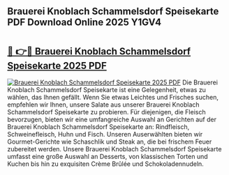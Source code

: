 ## Brauerei Knoblach Schammelsdorf Speisekarte PDF Download Online 2025 Y1GV4

# <h2><a href="http://gcazc62.nevu.top/?p=Brauerei+Knoblach+Schammelsdorf+Speisekarte">🔗 👉🔴 Brauerei Knoblach Schammelsdorf Speisekarte 2025 PDF</a></h2>

[![Brauerei Knoblach Schammelsdorf Speisekarte 2025 PDF](https://i.imgur.com/dBaPXMq.png)](http://gcazc62.nevu.top/?p=Brauerei+Knoblach+Schammelsdorf+Speisekarte)
Die Brauerei Knoblach Schammelsdorf Speisekarte ist eine Gelegenheit, etwas zu wählen, das Ihnen gefällt. Wenn Sie etwas Leichtes und Frisches suchen, empfehlen wir Ihnen, unsere Salate aus unserer Brauerei Knoblach Schammelsdorf Speisekarte zu probieren. Für diejenigen, die Fleisch bevorzugen, bieten wir eine umfangreiche Auswahl an Gerichten auf der Brauerei Knoblach Schammelsdorf Speisekarte an: Rindfleisch, Schweinefleisch, Huhn und Fisch. Unseren Auserwählten bieten wir Gourmet-Gerichte wie Schaschlik und Steak an, die bei frischem Feuer zubereitet werden. Unsere Brauerei Knoblach Schammelsdorf Speisekarte umfasst eine große Auswahl an Desserts, von klassischen Torten und Kuchen bis hin zu exquisiten Crème Brûlée und Schokoladennudeln.
